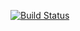 [![Build Status](https://travis-ci.org/rpflorence/ember-qunit.png)](https://travis-ci.org/rpflorence/ember-qunit)


